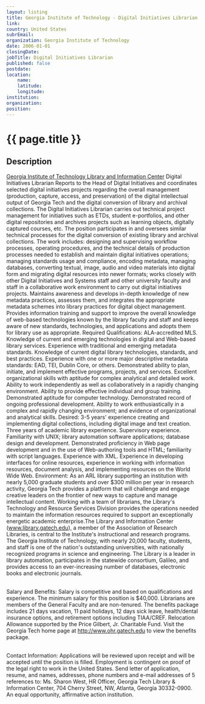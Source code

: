 ```yaml
---
layout: listing
title: Georgia Institute of Technology - Digital Initiatives Librarian
link:
country: United States
subrEmail: 
organization: Georgia Institute of Technology 
date: 2006-01-01
closingDate: 
jobTitle: Digital Initiatives Librarian
published: false
postdate:
location:
    name: 
    latitude: 
    longitude: 
institution: 
organization: 
position: 
--- 
```



# {{ page.title }}

## Description



<a href="http://www.library.gatech.edu/">Georgia Institute of Technology Library and Information Center</a> Digital Initiatives Librarian Reports to the Head of Digital Initiatives and coordinates selected digital initiatives projects regarding the overall management (production, capture, access, and preservation) of the digital intellectual output of Georgia Tech and the digital conversion of library and archival collections.  The Digital Initiatives Librarian carries out technical project management for initiatives such as ETDs, student e-portfolios, and other digital repositories and archives projects such as learning objects, digitally captured courses, etc.  The position
participates in and oversees similar technical processes for the digital conversion of existing library and archival collections.  The work includes: designing and supervising workflow processes, operating procedures, and the technical details of production processes needed to establish and maintain digital initiatives operations; managing standards usage and compliance, encoding metadata, managing databases, converting textual, image, audio and video materials into digital form and migrating digital resources into newer formats; works closely with other Digital
Initiatives and Systems staff and other university faculty and staff in a collaborative work environment to carry out digital initiatives projects. Maintains awareness and develops in-depth knowledge of new metadata practices, assesses them, and integrates the appropriate metadata schemes into library practices for digital object management. Provides information training and support to improve the overall knowledge of web-based technologies known by the library faculty and staff and keeps aware of new standards, technologies, and applications and adopts them for library use as appropriate. Required Qualifications: ALA-accredited MLS.  Knowledge of current and emerging technologies in digital and Web-based library services.  Experience with traditional and emerging metadata standards.
Knowledge of current digital library technologies, standards, and best practices.  Experience with one or more major descriptive metadata standards: EAD, TEI, Dublin Core, or others.  Demonstrated ability to plan, initiate, and implement effective programs, projects, and services. Excellent organizational skills with aptitude for complex analytical and detailed work.  Ability to work independently as well as collaboratively in a rapidly changing environment.  Ability to provide effective individual
and group training.  Demonstrated aptitude for computer technology. Demonstrated record of ongoing professional development. Ability to work enthusiastically in a complex and rapidly changing environment; and evidence of organizational and analytical skills. Desired: 3-5 years' experience creating and implementing digital collections, including digital image and text creation.  Three years of academic library experience.
Supervisory experience.  Familiarity with UNIX; library automation software applications; database design and development.   Demonstrated proficiency in Web page development and in the use of Web-authoring tools and HTML; familiarity with script languages. Experience with XML.  Experience in developing interfaces for online resources, experience in working with
information resources, document analysis, and implementing resources on the World Wide Web.  Environment: As an ARL library supporting an institution with nearly 5,000 graduate students and over $300 million per year in research activity, Georgia Tech provides a platform that will challenge and engage creative leaders on the frontier of new ways to capture and manage intellectual content. Working with a team of librarians,
the Library's Technology and Resource Services Division provides the operations needed to maintain the information resources required to support an exceptionally energetic academic enterprise.The Library and
Information Center (www.library.gatech.edu), a member of the Association of Research Libraries, is central to the Institute's instructional and research programs. The Georgia Institute of Technology, with nearly 20,000 faculty, students, and staff is one of the nation's outstanding universities, with nationally recognized programs in science and engineering. The Library is a leader in library automation, participates in the statewide consortium, Galileo, and provides access to an ever-increasing number of databases, electronic books and electronic journals.<br><br>

Salary and Benefits: Salary is competitive and based on
qualifications and experience.  The minimum salary for this position is $40,000.  Librarians are members of the General Faculty and are non-tenured.  The benefits package includes 21 days vacation, 11 paid holidays, 12 days sick leave, health/dental insurance options, and retirement options including TIAA/CREF.  Relocation Allowance supported by the Price Gilbert, Jr. Charitable Fund.  Visit the Georgia Tech home page
at http://www.ohr.gatech.edu to view the benefits package.<br><br>

Contact Information: Applications will be reviewed upon receipt and will be accepted until the position is filled.  Employment is contingent on proof of the legal right to work in the United States. Send letter of application, resume, and names, addresses, phone numbers and e-mail addresses of 5 references to: Ms. Sharon West, HR Officer, Georgia Tech Library & Information Center, 704 Cherry Street, NW, Atlanta, Georgia 30332-0900.  An equal opportunity, affirmative action institution.
